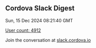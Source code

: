 ## Cordova Slack Digest
Sun, 15 Dec 2024 08:21:40 GMT

[User count: 4912](https://cordova.slack.com/)


Join the conversation at [slack.cordova.io](http://slack.cordova.io/)
